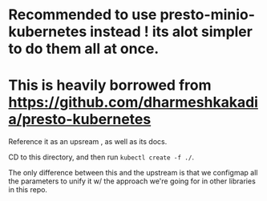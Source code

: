 # Recommended to use presto-minio-kubernetes instead ! its alot simpler to do them all at once.


# This is heavily borrowed from https://github.com/dharmeshkakadia/presto-kubernetes

Reference it as an upsream , as well as its docs.

CD to this directory, and then run  `kubectl create -f ./`.

The only difference between this and the upstream is that we configmap all the parameters to unify it w/ the approach
we're going for in other libraries in this repo.

